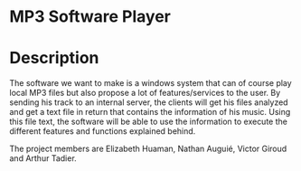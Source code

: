 # MP3 Software Player

# Description
The software we want to make is a windows system that can of course play local MP3 files but also propose a lot of features/services to the user.
By sending his track to an internal server, the clients will get his files analyzed and get a text file in return that contains the information of his music.
Using this file text, the software will be able to use the information to execute the different features and functions explained behind.

The project members are Elizabeth Huaman, Nathan Auguié, Victor Giroud and Arthur Tadier.
